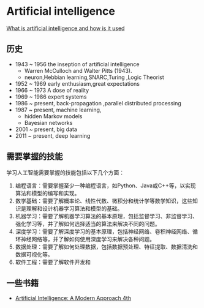 # Artificial intelligence

[What is artificial intelligence and how is it used](https://www.europarl.europa.eu/news/en/headlines/society/20200827STO85804/what-is-artificial-intelligence-and-how-is-it-used '')


## 历史

- 1943 ~ 1956 the inseption of artificial intelligence
    - Warren McCulloch and Walter Pitts (1943).
    - neuron,Hebbian learning,SNARC,Turing ,Logic Theorist
- 1952 ~ 1969 early enthusiasm,great expectations
- 1966 ~ 1973 A dose of reality
- 1969 ~ 1986 expert systems
- 1986 ~ present, back-propagation ,parallel distributed processing
- 1987 ~ present, machine learning, 
    - hidden Markov models 
    - Bayesian networks
- 2001 ~ present, big data
- 2011 ~ present, deep learning 


## 需要掌握的技能
学习人工智能需要掌握的技能包括以下几个方面：
1. 编程语言：需要掌握至少一种编程语言，如Python、Java或C++等，以实现算法和模型的编写和实现。
2. 数学基础：需要了解概率论、线性代数、微积分和统计学等数学知识，这些知识是理解和设计机器学习算法和模型的基础。
3. 机器学习：需要了解机器学习算法的基本原理，包括监督学习、非监督学习、强化学习等，并了解如何选择适当的算法来解决不同的问题。
4. 深度学习：需要了解深度学习的基本原理，包括神经网络、卷积神经网络、循环神经网络等，并了解如何使用深度学习来解决各种问题。
5. 数据处理：需要了解如何处理数据，包括数据预处理、特征提取、数据清洗和数据可视化等。
6. 软件工程：需要了解软件开发和


## 一些书籍
- [Artificial Intelligence: A Modern Approach 4th](https://pdf.poul666.top/web/viewer.html?file=https://file.poul666.top/poul/%E6%96%B0%E5%8A%A0%E5%8D%B71/study/ebook/ai/Artificial.Intelligence.A.Modern.Approach.4th.Edition.Peter.Norvig.%20Stuart.Russell.Pearson.9780134610993.EBooksWorld.ir.pdf)